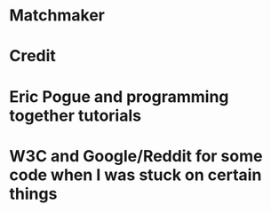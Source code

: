 # Matchmaker

# Credit
# Eric Pogue and programming together tutorials
# W3C and Google/Reddit for some code when I was stuck on certain things